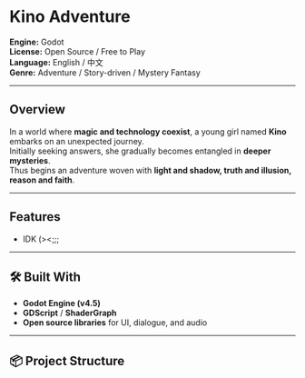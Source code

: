 # Kino Adventure

**Engine:** Godot  
**License:** Open Source / Free to Play  
**Language:** English / 中文  
**Genre:** Adventure / Story-driven / Mystery Fantasy  

---

## Overview

In a world where **magic and technology coexist**, a young girl named **Kino** embarks on an unexpected journey.  
Initially seeking answers, she gradually becomes entangled in **deeper mysteries**.  
Thus begins an adventure woven with **light and shadow, truth and illusion, reason and faith**.

---

## Features

- IDK (><;;;

---

## 🛠️ Built With

- **Godot Engine (v4.5)**  
- **GDScript** / **ShaderGraph**  
- **Open source libraries** for UI, dialogue, and audio  

---

## 📦 Project Structure
